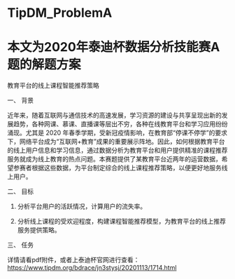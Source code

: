 # TipDM_ProblemA
# 本文为2020年泰迪杯数据分析技能赛A题的解题方案

教育平台的线上课程智能推荐策略

一、 背景

近年来，随着互联网与通信技术的高速发展，学习资源的建设与共享呈现出新的发展趋势，各种网课、慕课、直播课等层出不穷，各种在线教育平台和学习应用纷纷涌现。尤其是 2020 年春季学期，受新冠疫情影响，在教育部“停课不停学”的要求下，网络平台成为“互联网+教育”成果的重要展示阵地。因此，如何根据教育平台的线上用户信息和学习信息，通过数据分析为教育平台和用户提供精准的课程推荐服务就成为线上教育的热点问题。本赛题提供了某教育平台近两年的运营数据，希望参赛者根据这些数据，为平台制定综合的线上课程推荐策略，以便更好地服务线上用户。

二、 目标

1. 分析平台用户的活跃情况，计算用户的流失率。

2. 分析线上课程的受欢迎程度，构建课程智能推荐模型，为教育平台的线上推荐服务提供策略。

三、 任务

详情请看pdf附件，或者上泰迪杯官网进行查看：https://www.tipdm.org/bdrace/jn3stysj/20201113/1714.html
